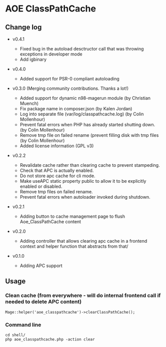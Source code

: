 # AOE ClassPathCache

## Change log

* v0.4.1
    * Fixed bug in the autoload desctructor call that was throwing exceptions in developer mode
    * Add igbinary

* v0.4.0
    * Added support for PSR-0 compliant autoloading

* v0.3.0 (Merging community contributions. Thanks a lot!)
    * Added support for dynamic n98-magerun module (by Christian Muench)
    * Fix package name in composer.json (by Kalen Jordan)
    * Log into separate file (var/log/classpathcache.log) (by Colin Mollenhour)
    * Prevent fatal errors when PHP has already started shutting down. (by Colin Mollenhour)
    * Remove tmp file on failed rename (prevent filling disk with tmp files (by Colin Mollenhour)
    * Added license information (GPL v3)

* v0.2.2
    * Revalidate cache rather than clearing cache to prevent stampeding.
    * Check that APC is actually enabled.
    * Do not store apc cache for cli mode.
    * Make useAPC static property public to allow it to be explicitly enabled or disabled.
    * Remove tmp files on failed rename.
    * Prevent fatal errors when autoloader invoked during shutdown.

* v0.2.1
    * Adding button to cache management page to flush Aoe_ClassPathCache content

* v0.2.0
    * Adding controller that allows clearing apc cache in a frontend context and helper function that abstracts from that/

* v0.1.0
    * Adding APC support

## Usage

### Clean cache (from everywhere - will do internal frontend call if needed to delete APC content)

    Mage::helper('aoe_classpathcache')->clearClassPathCache();

### Command line

    cd shell/
    php aoe_classpathcache.php -action clear
